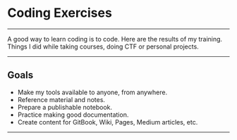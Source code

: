 # Coding Exercises

---

A good way to learn coding is to code.
Here are the results of my training. Things I did while taking courses, doing CTF or personal projects.

---

## Goals

- Make my tools available to anyone, from anywhere.
- Reference material and notes.
- Prepare a publishable notebook.
- Practice making good documentation.
- Create content for GitBook, Wiki, Pages, Medium articles, etc.

---

